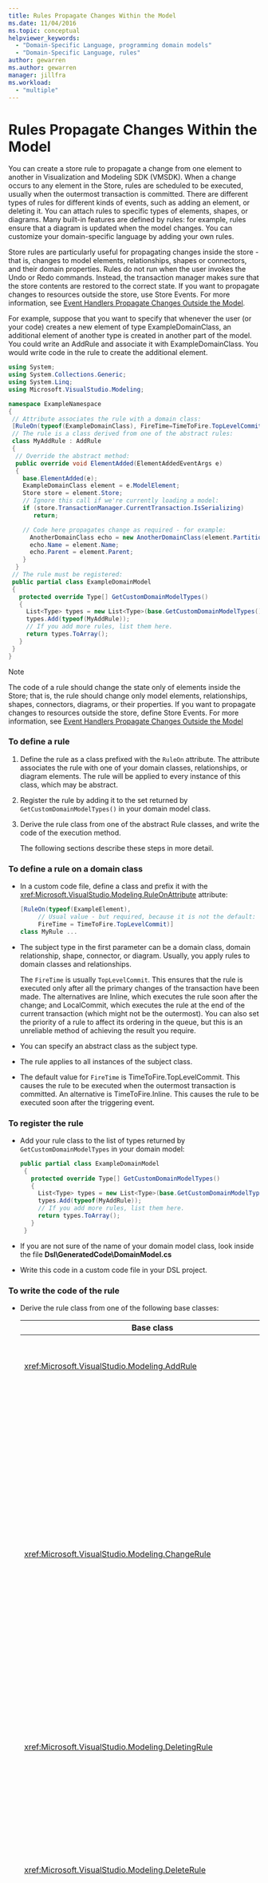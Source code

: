 ```yaml
---
title: Rules Propagate Changes Within the Model
ms.date: 11/04/2016
ms.topic: conceptual
helpviewer_keywords:
  - "Domain-Specific Language, programming domain models"
  - "Domain-Specific Language, rules"
author: gewarren
ms.author: gewarren
manager: jillfra
ms.workload:
  - "multiple"
---
```

# Rules Propagate Changes Within the Model
You can create a store rule to propagate a change from one element to another in Visualization and Modeling SDK (VMSDK). When a change occurs to any element in the Store, rules are scheduled to be executed, usually when the outermost transaction is committed. There are different types of rules for different kinds of events, such as adding an element, or deleting it. You can attach rules to specific types of elements, shapes, or diagrams. Many built-in features are defined by rules: for example, rules ensure that a diagram is updated when the model changes. You can customize your domain-specific language by adding your own rules.

 Store rules are particularly useful for propagating changes inside the store - that is, changes to model elements, relationships, shapes or connectors, and their domain properties. Rules do not run when the user invokes the Undo or Redo commands. Instead, the transaction manager makes sure that the store contents are restored to the correct state. If you want to propagate changes to resources outside the store, use Store Events. For more information, see [Event Handlers Propagate Changes Outside the Model](../modeling/event-handlers-propagate-changes-outside-the-model.md).

 For example, suppose that you want to specify that whenever the user (or your code) creates a new element of type ExampleDomainClass, an additional element of another type is created in another part of the model. You could write an AddRule and associate it with ExampleDomainClass. You would write code in the rule to create the additional element.

```csharp
using System;
using System.Collections.Generic;
using System.Linq;
using Microsoft.VisualStudio.Modeling;

namespace ExampleNamespace
{
 // Attribute associates the rule with a domain class:
 [RuleOn(typeof(ExampleDomainClass), FireTime=TimeToFire.TopLevelCommit)]
 // The rule is a class derived from one of the abstract rules:
 class MyAddRule : AddRule
 {
  // Override the abstract method:
  public override void ElementAdded(ElementAddedEventArgs e)
  {
    base.ElementAdded(e);
    ExampleDomainClass element = e.ModelElement;
    Store store = element.Store;
    // Ignore this call if we're currently loading a model:
    if (store.TransactionManager.CurrentTransaction.IsSerializing)
       return;

    // Code here propagates change as required - for example:
      AnotherDomainClass echo = new AnotherDomainClass(element.Partition);
      echo.Name = element.Name;
      echo.Parent = element.Parent;
    }
  }
 // The rule must be registered:
 public partial class ExampleDomainModel
 {
   protected override Type[] GetCustomDomainModelTypes()
   {
     List<Type> types = new List<Type>(base.GetCustomDomainModelTypes());
     types.Add(typeof(MyAddRule));
     // If you add more rules, list them here.
     return types.ToArray();
   }
 }
}
```

> [!NOTE]
>  The code of a rule should change the state only of elements inside the Store; that is, the rule should change only model elements, relationships, shapes, connectors, diagrams, or their properties. If you want to propagate changes to resources outside the store, define Store Events. For more information, see [Event Handlers Propagate Changes Outside the Model](../modeling/event-handlers-propagate-changes-outside-the-model.md)

### To define a rule

1. Define the rule as a class prefixed with the `RuleOn` attribute. The attribute associates the rule with one of your domain classes, relationships, or diagram elements. The rule will be applied to every instance of this class, which may be abstract.

2. Register the rule by adding it to the set returned by `GetCustomDomainModelTypes()` in your domain model class.

3. Derive the rule class from one of the abstract Rule classes, and write the code of the execution method.

   The following sections describe these steps in more detail.

### To define a rule on a domain class

- In a custom code file, define a class and prefix it with the <xref:Microsoft.VisualStudio.Modeling.RuleOnAttribute> attribute:

    ```csharp
    [RuleOn(typeof(ExampleElement),
         // Usual value - but required, because it is not the default:
         FireTime = TimeToFire.TopLevelCommit)]
    class MyRule ...

    ```

- The subject type in the first parameter can be a domain class, domain relationship, shape, connector, or diagram. Usually, you apply rules to domain classes and relationships.

     The `FireTime` is usually `TopLevelCommit`. This ensures that the rule is executed only after all the primary changes of the transaction have been made. The alternatives are Inline, which executes the rule soon after the change; and LocalCommit, which executes the rule at the end of the current transaction (which might not be the outermost). You can also set the priority of a rule to affect its ordering in the queue, but this is an unreliable method of achieving the result you require.

- You can specify an abstract class as the subject type.

- The rule applies to all instances of the subject class.

- The default value for `FireTime` is TimeToFire.TopLevelCommit. This causes the rule to be executed when the outermost transaction is committed. An alternative is TimeToFire.Inline. This causes the rule to be executed soon after the triggering event.

### To register the rule

- Add your rule class to the list of types returned by `GetCustomDomainModelTypes` in your domain model:

    ```csharp
    public partial class ExampleDomainModel
     {
       protected override Type[] GetCustomDomainModelTypes()
       {
         List<Type> types = new List<Type>(base.GetCustomDomainModelTypes());
         types.Add(typeof(MyAddRule));
         // If you add more rules, list them here.
         return types.ToArray();
       }
     }

    ```

- If you are not sure of the name of your domain model class, look inside the file **Dsl\GeneratedCode\DomainModel.cs**

- Write this code in a custom code file in your DSL project.

### To write the code of the rule

- Derive the rule class from one of the following base classes:

  | Base class | Trigger |
  |-|-|
  | <xref:Microsoft.VisualStudio.Modeling.AddRule> | An element, link, or shape is added.<br /><br /> Use this to detect new relationships, in addition to new elements. |
  | <xref:Microsoft.VisualStudio.Modeling.ChangeRule> | A domain property value is changed. The method argument provides the old and new values.<br /><br /> For shapes, this rule is triggered when the built-in `AbsoluteBounds` property changes, if the shape is moved.<br /><br /> In many cases, it is more convenient to override `OnValueChanged` or `OnValueChanging` in the property handler. These methods are called immediately before and after the change. By contrast, the rule usually runs at the end of the transaction. For more information, see [Domain Property Value Change Handlers](../modeling/domain-property-value-change-handlers.md). **Note:**  This rule is not triggered when a link is created or deleted. Instead, write an `AddRule` and a `DeleteRule` for the domain relationship. |
  | <xref:Microsoft.VisualStudio.Modeling.DeletingRule> | Triggered when an element or link is about to be deleted. The property ModelElement.IsDeleting is true until the end of the transaction. |
  | <xref:Microsoft.VisualStudio.Modeling.DeleteRule> | Performed when an element or link has been deleted. The rule is executed after all other rules have been executed, including DeletingRules. ModelElement.IsDeleting is false, and ModelElement.IsDeleted is true. To allow for a subsequent Undo, the element is not actually removed from the memory, but it is removed from Store.ElementDirectory. |
  | <xref:Microsoft.VisualStudio.Modeling.MoveRule> | An element is moved from one store partition to another.<br /><br /> (Notice that this is not related to the graphical position of a shape.) |
  | <xref:Microsoft.VisualStudio.Modeling.RolePlayerChangeRule> | This rule applies only to domain relationships. It is triggered if you explicitly assign a model element to either end of a link. |
  | <xref:Microsoft.VisualStudio.Modeling.RolePlayerPositionChangeRule> | Triggered when the ordering of links to or from an element is changed using the MoveBefore or MoveToIndex methods on a link. |
  | <xref:Microsoft.VisualStudio.Modeling.TransactionBeginningRule> | Executed when a transaction is created. |
  | <xref:Microsoft.VisualStudio.Modeling.TransactionCommittingRule> | Executed when the transaction is about to be committed. |
  | <xref:Microsoft.VisualStudio.Modeling.TransactionRollingBackRule> | Executed when the transaction is about to be rolled back. |

- Each class has a method that you override. Type `override` in your class to discover it. The parameter of this method identifies the element that is being changed.

  Notice the following points about rules:

1. The set of changes in a transaction might trigger many rules. Usually, the rules are executed when the outermost transaction is committed. They are executed in an unspecified order.

2. A rule is always executed inside a transaction. Therefore, you do not have to create a new transaction to make changes.

3. Rules are not executed when a transaction is rolled back, or when the Undo or Redo operations are performed. These operations reset all the content of the Store to its previous state. Therefore, if your rule changes the state of anything outside the Store, it might not keep in synchronism with the Store content. To update state outside the Store, it is better to use Events. For more information, see [Event Handlers Propagate Changes Outside the Model](../modeling/event-handlers-propagate-changes-outside-the-model.md).

4. Some rules are executed when a model is loaded from file. To determine whether loading or saving is in progress, use `store.TransactionManager.CurrentTransaction.IsSerializing`.

5. If the code of your rule creates more rule triggers, they will be added to the end of the firing list, and will be executed before the transaction completes. DeletedRules are executed after all other rules. One rule can run many times in a transaction, one time for each change.

6. To pass information to and from rules, you can store information in the `TransactionContext`. This is just a dictionary that is maintained during the transaction. It is disposed when the transaction ends. The event arguments in each rule provide access to it. Remember that rules are not executed in a predictable order.

7. Use rules after considering other alternatives. For example, if you want to update a property when a value changes, consider using a calculated property. If you want to constrain the size or location of a shape, use a `BoundsRule`. If you want to respond to a change in a property value, add an `OnValueChanged` handler to the property. For more information, see [Responding to and Propagating Changes](../modeling/responding-to-and-propagating-changes.md).

## Example
 The following example updates a property when a domain relationship is instantiated to link two elements. The rule will be triggered not only when the user creates a link on a diagram, but also if program code creates a link.

 To test this example, create a DSL using the Task Flow solution template, and insert the following code in a file in the Dsl project. Build and run the solution, and open the Sample file in the Debugging project. Draw a Comment Link between a Comment shape and a flow element. The text in the comment changes to report on the most recent element that you have connected it to.

 In practice, you would usually write a DeleteRule for every AddRule.

```csharp
using System;
using System.Collections.Generic;
using System.Linq;
using System.Text;
using Microsoft.VisualStudio.Modeling;

namespace Company.TaskRuleExample
{

  [RuleOn(typeof(CommentReferencesSubjects))]
  public class RoleRule : AddRule
  {

    public override void ElementAdded(ElementAddedEventArgs e)
    {
      base.ElementAdded(e);
      CommentReferencesSubjects link = e.ModelElement as CommentReferencesSubjects;
      Comment comment = link.Comment;
      FlowElement subject = link.Subject;
      Transaction current = link.Store.TransactionManager.CurrentTransaction;
      // Don't want to run when we're just loading from file:
      if (current.IsSerializing) return;
      comment.Text = "Flow has " + subject.FlowTo.Count + " outgoing connections";
    }

  }

  public partial class TaskRuleExampleDomainModel
  {
    protected override Type[] GetCustomDomainModelTypes()
    {
      List<Type> types = new List<Type>(base.GetCustomDomainModelTypes());
      types.Add(typeof(RoleRule));
      return types.ToArray();
    }
  }

}
```

## See Also

- [Event Handlers Propagate Changes Outside the Model](../modeling/event-handlers-propagate-changes-outside-the-model.md)